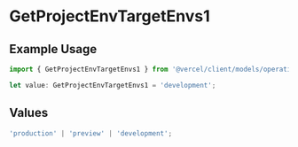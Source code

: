 # GetProjectEnvTargetEnvs1

## Example Usage

```typescript
import { GetProjectEnvTargetEnvs1 } from '@vercel/client/models/operations';

let value: GetProjectEnvTargetEnvs1 = 'development';
```

## Values

```typescript
'production' | 'preview' | 'development';
```

